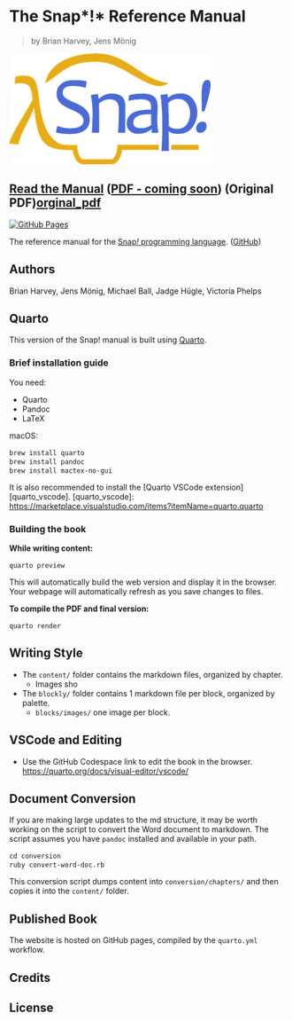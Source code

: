 # The Snap*!* Reference Manual
> by Brian Harvey, Jens Mönig

![Snap! Logo](./images/snap-logo.png)

## [Read the Manual][webiste] ([PDF - coming soon][pdf]) (Original PDF)[orginal_pdf]

[![GitHub Pages](https://img.shields.io/badge/website-GitHub%20Pages-blue.svg)](https://snap-cloud.github.io/manual/)


[webiste]: https://snap-cloud.github.io/manual/
[pdf]: https://snap-cloud.github.io/manual/snap-manual.pdf
[orginal_pdf]: ./SnapManual.pdf

The reference manual for the [Snap<em>!</em> programming language][sbe]. ([GitHub][snap_gh])

[sbe]: https://snap.berkeley.edu
[snap_gh]: https://github.com/jmoenig/snap/

## Authors
Brian Harvey, Jens Mönig, Michael Ball, Jadge Hügle, Victoria Phelps

## Quarto
This version of the Snap! manual is built using [Quarto][quarto].

[quarto]: https://quarto.org/docs/

### Brief installation guide

You need:
* Quarto
* Pandoc
* LaTeX

macOS:
```shell
brew install quarto
brew install pandoc
brew install mactex-no-gui
```

It is also recommended to install the [Quarto VSCode extension][quarto_vscode].
[quarto_vscode]: https://marketplace.visualstudio.com/items?itemName=quarto.quarto

### Building the book

**While writing content:**

```shell
quarto preview
```

This will automatically build the web version and display it in the browser.
Your webpage will automatically refresh as you save changes to files.

**To compile the PDF and final version:**

```shell
quarto render
```

## Writing Style

* The `content/` folder contains the markdown files, organized by chapter.
    * Images sho
* The `blockly/` folder contains 1 markdown file per block, organized by palette.
  * `blocks/images/` one image per block.

## VSCode and Editing

* Use the GitHub Codespace link to edit the book in the browser.
https://quarto.org/docs/visual-editor/vscode/


## Document Conversion
If you are making large updates to the md structure, it may be worth working on the script to convert the Word document to markdown.
The script assumes you have `pandoc` installed and available in your path.

```
cd conversion
ruby convert-word-doc.rb
```

This conversion script dumps content into `conversion/chapters/` and then copies it into the `content/` folder.

## Published Book

The website is hosted on GitHub pages, compiled by the `quarto.yml` workflow.

## Credits

## License
